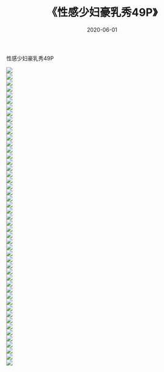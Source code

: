 ﻿---
layout: post
title:  《性感少妇豪乳秀49P》
date:   2020-06-01
img: http://pic.660000.xyz/1:/性感/2020/性感少妇豪乳秀49P/000.jpg
categories: [美女, 清纯, 唯美]
---

性感少妇豪乳秀49P

  ![](http://pic.660000.xyz/1:/性感/2020/性感少妇豪乳秀49P/001.jpg) <br> ![](http://pic.660000.xyz/1:/性感/2020/性感少妇豪乳秀49P/002.jpg) <br> ![](http://pic.660000.xyz/1:/性感/2020/性感少妇豪乳秀49P/003.jpg) <br> ![](http://pic.660000.xyz/1:/性感/2020/性感少妇豪乳秀49P/004.jpg) <br> ![](http://pic.660000.xyz/1:/性感/2020/性感少妇豪乳秀49P/005.jpg) <br> ![](http://pic.660000.xyz/1:/性感/2020/性感少妇豪乳秀49P/006.jpg) <br> ![](http://pic.660000.xyz/1:/性感/2020/性感少妇豪乳秀49P/007.jpg) <br> ![](http://pic.660000.xyz/1:/性感/2020/性感少妇豪乳秀49P/008.jpg) <br> ![](http://pic.660000.xyz/1:/性感/2020/性感少妇豪乳秀49P/009.jpg) <br> ![](http://pic.660000.xyz/1:/性感/2020/性感少妇豪乳秀49P/010.jpg) <br> ![](http://pic.660000.xyz/1:/性感/2020/性感少妇豪乳秀49P/011.jpg) <br> ![](http://pic.660000.xyz/1:/性感/2020/性感少妇豪乳秀49P/012.jpg) <br> ![](http://pic.660000.xyz/1:/性感/2020/性感少妇豪乳秀49P/013.jpg) <br> ![](http://pic.660000.xyz/1:/性感/2020/性感少妇豪乳秀49P/014.jpg) <br> ![](http://pic.660000.xyz/1:/性感/2020/性感少妇豪乳秀49P/015.jpg) <br> ![](http://pic.660000.xyz/1:/性感/2020/性感少妇豪乳秀49P/016.jpg) <br> ![](http://pic.660000.xyz/1:/性感/2020/性感少妇豪乳秀49P/017.jpg) <br> ![](http://pic.660000.xyz/1:/性感/2020/性感少妇豪乳秀49P/018.jpg) <br> ![](http://pic.660000.xyz/1:/性感/2020/性感少妇豪乳秀49P/019.jpg) <br> ![](http://pic.660000.xyz/1:/性感/2020/性感少妇豪乳秀49P/020.jpg) <br> ![](http://pic.660000.xyz/1:/性感/2020/性感少妇豪乳秀49P/021.jpg) <br> ![](http://pic.660000.xyz/1:/性感/2020/性感少妇豪乳秀49P/022.jpg) <br> ![](http://pic.660000.xyz/1:/性感/2020/性感少妇豪乳秀49P/023.jpg) <br> ![](http://pic.660000.xyz/1:/性感/2020/性感少妇豪乳秀49P/024.jpg) <br> ![](http://pic.660000.xyz/1:/性感/2020/性感少妇豪乳秀49P/025.jpg) <br> ![](http://pic.660000.xyz/1:/性感/2020/性感少妇豪乳秀49P/026.jpg) <br> ![](http://pic.660000.xyz/1:/性感/2020/性感少妇豪乳秀49P/027.jpg) <br> ![](http://pic.660000.xyz/1:/性感/2020/性感少妇豪乳秀49P/028.jpg) <br> ![](http://pic.660000.xyz/1:/性感/2020/性感少妇豪乳秀49P/029.jpg) <br> ![](http://pic.660000.xyz/1:/性感/2020/性感少妇豪乳秀49P/030.jpg) <br> ![](http://pic.660000.xyz/1:/性感/2020/性感少妇豪乳秀49P/031.jpg) <br> ![](http://pic.660000.xyz/1:/性感/2020/性感少妇豪乳秀49P/032.jpg) <br> ![](http://pic.660000.xyz/1:/性感/2020/性感少妇豪乳秀49P/033.jpg) <br> ![](http://pic.660000.xyz/1:/性感/2020/性感少妇豪乳秀49P/034.jpg) <br> ![](http://pic.660000.xyz/1:/性感/2020/性感少妇豪乳秀49P/035.jpg) <br> ![](http://pic.660000.xyz/1:/性感/2020/性感少妇豪乳秀49P/036.jpg) <br> ![](http://pic.660000.xyz/1:/性感/2020/性感少妇豪乳秀49P/037.jpg) <br> ![](http://pic.660000.xyz/1:/性感/2020/性感少妇豪乳秀49P/038.jpg) <br> ![](http://pic.660000.xyz/1:/性感/2020/性感少妇豪乳秀49P/039.jpg) <br> ![](http://pic.660000.xyz/1:/性感/2020/性感少妇豪乳秀49P/040.jpg) <br> ![](http://pic.660000.xyz/1:/性感/2020/性感少妇豪乳秀49P/041.jpg) <br> ![](http://pic.660000.xyz/1:/性感/2020/性感少妇豪乳秀49P/042.jpg) <br> ![](http://pic.660000.xyz/1:/性感/2020/性感少妇豪乳秀49P/043.jpg) <br> ![](http://pic.660000.xyz/1:/性感/2020/性感少妇豪乳秀49P/044.jpg) <br> ![](http://pic.660000.xyz/1:/性感/2020/性感少妇豪乳秀49P/045.jpg) <br> ![](http://pic.660000.xyz/1:/性感/2020/性感少妇豪乳秀49P/046.jpg) <br> ![](http://pic.660000.xyz/1:/性感/2020/性感少妇豪乳秀49P/047.jpg) <br> ![](http://pic.660000.xyz/1:/性感/2020/性感少妇豪乳秀49P/048.jpg) <br> ![](http://pic.660000.xyz/1:/性感/2020/性感少妇豪乳秀49P/049.jpg) <br>